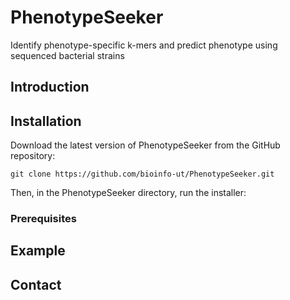 # PhenotypeSeeker
Identify phenotype-specific k-mers and predict phenotype using sequenced bacterial strains
## Introduction
## Installation
Download the latest version of PhenotypeSeeker from the GitHub repository:
```
git clone https://github.com/bioinfo-ut/PhenotypeSeeker.git
```
Then, in the PhenotypeSeeker directory, run the installer:
### Prerequisites
## Example
## Contact
